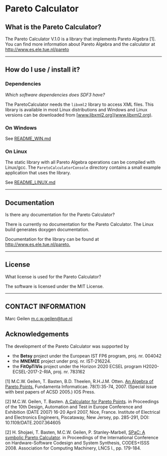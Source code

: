 # Pareto Calculator

## What is the Pareto Calculator?

The Pareto Calculator V.1.0 is a library that implements Pareto
Algebra [1]. You can find more information about Pareto Algebra and
the calculator at <http://www.es.ele.tue.nl/pareto>

------------------------------------------------------------------

## How do I use / install it?

### Dependencies

_Which software dependencies does SDF3 have?_

The ParetoCalculator needs the `libxml2` library to access XML files. This library is available in most Linux distributions and Windows and Linux versions can be downloaded from [www.libxml2.org](www.libxml2.org).

### On Windows

See [README_WIN.md](README_WIN.md)

### On Linux

The static library with all Pareto Algebra operations can be compiled with Linux/gcc. The `ParetoCalculatorConsole` directory contains a small example application that uses the library.

See [README_LINUX.md](README_LINUX.md)

------------------------------------------------------------------

## Documentation

Is there any documentation for the Pareto Calculator?

There is currently no documentation for the Pareto Calculator. The Linux build generates doxygen documentation.

Documentation for the library can be found at <http://www.es.ele.tue.nl/pareto.>

------------------------------------------------------------------

## License

What license is used for the Pareto Calculator?

The software is licensed under the MIT License.

------------------------------------------------------------------

## CONTACT INFORMATION

   Marc Geilen <m.c.w.geilen@tue.nl>

## Acknowledgements

The development of the Pareto Calculator was supported by

- the **Betsy** project under the European IST FP6 program, proj. nr. 004042
- the **MNEMEE** project under proj. nr. IST-216224. 
- the **FitOpTiVis** project under the Horizon 2020 ECSEL program H2020-ECSEL-2017-2-RIA, proj. nr. 783162

[1] M.C.W. Geilen, T. Basten, B.D. Theelen, R.H.J.M. Otten. [An Algebra of Pareto Points.](https://dl.acm.org/citation.cfm?id=1366010)
   Fundamenta Informaticae. 78(1):35-74, 2007. (Special issue with best papers of ACSD 2005.) IOS Press.

[2] M.C.W. Geilen, T. Basten. [A Calculator for Pareto Points](https://ieeexplore.ieee.org/document/4211810). in Proceedings of the 10th Design, Automation and Test in Europe Conference and Exhibition (DATE 2007) 16-20 April 2007, Nice, France. Institute of Electrical and Electronics Engineers, Piscataway, New Jersey, pp. 285-291, DOI: 10.1109/DATE.2007.364605


[2] H. Shojaei, T. Basten, M.C.W. Geilen, P. Stanley-Marbell, [SPaC: A symbolic Pareto Calculator](https://dl.acm.org/citation.cfm?id=1450176). in Proceedings of the International Conference on Hardware-Software Codesign and System Synthesis, CODES+ISSS 2008. Association for Computing Machinery, LNCS l., pp. 179-184.

